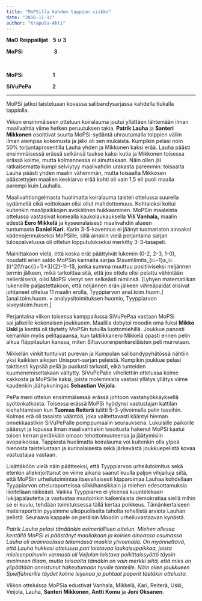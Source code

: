 ```yaml
---
title: "MoPSilla kahden tappion viikko"
date: "2016-11-11"
author: "Krapula-Ahti"
---
```


**MaO Reippailijat    5 ∪** **3**

**MoPSi                         3**

 

**MoPSi                        1**

**SiVuPePa                 2**

* * *

MoPSi jatkoi taisteluaan kovassa salibandysarjassa kahdella tiukalla tappiolla.

Viikon ensimmäiseen otteluun koiralauma joutui yllättäen lähtemään ilman maalivahtia viime hetken peruutuksen takia. **Patrik Lauha** ja **Santeri Mikkonen** osoittivat suurta MoPSi-sydäntä uhrautumalla tolppien väliin ilman aiempaa kokemusta ja jälki oli sen mukaista. Kumpikin pelasi noin 50% torjuntaprosentilla Lauha yhden ja Mikkonen kaksi erää. Lauha päästi ensimmäisessä erässä selkänsä taakse kaksi kutia ja Mikkonen toisessa erässä kolme, mutta kolmannessa ei ainuttakaan. Näin ollen jäi ratkaisematta kumpi selviytyy maalivahdin urakasta paremmin: toisaalta Lauha päästi yhden maalin vähemmän, mutta toisaalta Mikkosen päästettyjen maalien keskiarvo erää kohti oli vain 1,5 eli puoli maalia parempi kuin Lauhalla.

Maalivahtiongelmasta huolimatta koiralauma taisteli ottelussa suurella sydämellä eikä voittokaan olisi ollut mahdottomuus. Kohtaloksi koitui kuitenkin maalipaikkojen avokätinen hukkaaminen. MoPSin maaleista ottelussa vastasivat komealla kaukolaukauksella **Vili Vanhala,** maalin edestä **Eero Mikkelä** ja kyseenalaisesti maalivahdin alueen tuntumasta **Daniel Kari**. Karin 3-5-kavennus ei jäänyt tuomariston ainoaksi kädenojennukseksi MoPSille, sillä ainakin vielä perjantaina sarjan tulospalvelussa oli ottelun lopputulokseksi merkitty 3-3-tasapeli.

<!--\[caption id="" align="alignnone" width="216"\]![Daniel Kari avasi maalihanansa keskiviikkona miehekkään maalineduspelaamisen seurauksena.](http://gdurl.com/SDSd) Daniel Kari avasi maalihanansa keskiviikkona miehekkään maalineduspelaamisen seurauksena.\[/caption\]-->

Mainittakoon vielä, että koska erät päättyivät lukemin (0-2, 2-3, 1-0), noudatti erien saldo MoPSin kannalta sarjaa $\sum\limits_{i=-1}a_i=(i)^2(\frac{(i+1)*3}{2}-1)-1$, jonka summa muuttuu positiiviseksi neljännen termin jälkeen, mikä tarkoittaa sitä, että jos ottelu olisi pelattu vähintään nelieräisenä, olisi MoPSi vienyt sen selkeästi nimiinsä. \[Lyhyen matematiikan lukeneille paljastettakoon, että neljännen erän jälkeen vihreäpaidat olisivat johtaneet ottelua 11 maalin erolla, Tyyppiarvon anal.toim.huom.\]\[anal.toim.huom. = analyysitoimituksen huomio, Tyyppiarvon siveystoim.huom.\]

Perjantaina viikon toisessa kamppailussa SiVuPePaa vastaan MoPSi sai jalkeille kokonaisen joukkueen. Maalilla debytoi moodin oma fuksi **Mikko Uski** ja kenttä oli täytetty MoPSin tutuilla luottomiehillä. Joukkue panosti kerrankin myös pelitapaansa, kun taktiikkanero Mikkelä opasti ennen pelin alkua fläppitaulun kanssa, miten Siltavuorenpenkereläisten peli murretaan.

Mikkelän vinkit tuntuivat purevan ja Kumpulan salibandypyhätössä nähtiin yksi kaikkien aikojen Unisport-sarjan peleistä. Kumpikin joukkue pelasi taktisesti kypsää peliä ja puolusti tarkasti, eikä tunteiden kuumenemiseltakaan vältytty. SiVuPePalle vihellettiin ottelussa kolme kakkosta ja MoPSille kaksi, joista molemmista vastasi yllätys yllätys viime kaudenkin jäähykuningas **Sebastian Veijola**.

PePa meni ottelun ensimmäisessä erässä johtoon vastahyökkäyksellä syötönkatkosta. Toisessa erässä MoPSi hyödynsi vastustajan kattilan kiehahtamisen kun **Tuomas Reiterä** tulitti 5-3-ylivoimalla pelin tasoihin. Kolmas erä oli tasaista vääntöä, joka valitettavasti kääntyi hieman onnekkaastikin SiVuPePalle pomppumaalin seurauksena. Lukuisille paikoille päässyt ja lopussa ilman maalivahtiakin tasoitusta hakenut MoPSi kaatui toisen kerran peräkkäin omaan tehottomuuteensa ja jäätymisiin avopaikoissa. Tappiosta huolimatta koiralauma voi kuitenkin olla ylpeä hienosta taistelustaan ja kurinalaisesta sekä järkevästä joukkuepelistä kovaa vastustajaa vastaan.

<!-- \[caption id="" align="alignnone" width="216"\]![Tuomas Reiterä osui perjantaina kahden miehen ylivoimalla.](http://gdurl.com/vzTz) Tuomas Reiterä osui perjantaina kahden miehen ylivoimalla.\[/caption\] -->

Lisättäköön vielä näin päätteeksi, että Tyyppiarvon urheilutoimitus sekä etenkin allekirjoittanut on viime aikana saanut kuulla paljon vihjailuja siitä, että MoPSin urheilutoimintaa itsevaltaisesti kipparoimaa Lauhaa kohdellaan Tyyppiarvon otteluraporteissa silkkihansikkain ja miehen edesottamuksia liioitellaan räikeästi. Vaikka Tyyppiarvo ei yleensä kuuntelekaan lukijapalautetta ja vastustaa muutoinkin kaikenlaista demokratiaa siellä mihin se ei kuulu, tehdään toimituksessa tällä kertaa poikkeus. Tämänkertaiseen matsiraporttiin pyysimme ulkopuoliselta taholta rehellistä arviota Lauhan pelistä. Seuraava kappale on peräisin Moodin urheiluvastaavan kynästä.

_Patrik Lauha pelasi tänäänkin esimerkillisen ottelun. Miehen ollessa kentällä MoPSi ei päästänyt maaliakaan ja koirien ainoassa osumassa Lauha oli avainroolissa tekemässä maskia ylivoimalla. On myönnettävä, että Lauha hukkasi ottelussa pari loistavaa laukaisupaikkaa, joista mieleenpainuvin varmasti oli Veijolan loistava poikittaissyöttö täysin avoimeen tilaan, mutta toisaalta tämäkin on vain merkki siitä, että mies on ylipäätään onnistunut hakeutumaan hyville tonteille. Näin ollen joukkueen Spielführerille täydet kolme leijonaa ja puhtaat paperit tästäkin ottelusta._

Viikon otteluissa MoPSia edustivat Vanhala, Mikkelä, Kari, Reiterä, Uski, Veijola, Lauha, **Santeri Mikkonen**, **Antti Komu** ja **Joni Oksanen**.
